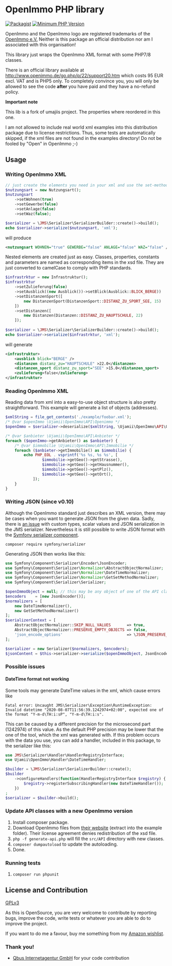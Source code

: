 # OpenImmo PHP library

[![Packagist](https://img.shields.io/packagist/v/ujamii/openimmo.svg?colorB=green&style=flat)](https://packagist.org/packages/ujamii/openimmo)
[![Minimum PHP Version](https://img.shields.io/badge/php-7.3%2B-8892BF.svg?style=flat)](https://php.net/)

OpenImmo and the OpenImmo logo are registered trademarks of the [OpenImmo e.V.](http://www.openimmo.de)
Neither is this package an official distribution nor am I associated with this organisation!

This library just wraps the OpenImmo XML format with some PHP7/8 classes.

There is an official library available at http://www.openimmo.de/go.php/p/22/support20.htm which costs 95 EUR excl. VAT and is PHP5 only. 
To completely convince you, you will only be allowed to see the code **after** you have paid and they have a no-refund policy. 

**Important note**


This lib is a fork of umajiis project. The properties where reordered in this one.

I am not allowed to include real world xml examples into this distribution package due to license restrictions. Thus, some tests are automatically
skipped, if the xml files are not found in the examples directory!
Do not be fooled by "Open" in OpenImmo ;-)

## Usage

### Writing OpenImmo XML

```php
// just create the elements you need in your xml and use the set-methods to fill in values.
$nutzungsart = new Nutzungsart();
$nutzungsart
    ->setWohnen(true)
    ->setGewerbe(false)
    ->setAnlage(false)
    ->setWaz(false);

$serializer = \JMS\Serializer\SerializerBuilder::create()->build();
echo $serializer->serialize($nutzungsart, 'xml');
```

will produce

```xml
<nutzungsart WOHNEN="true" GEWERBE="false" ANLAGE="false" WAZ="false" />
```

Nested elements are created just as easy. Classes, properties, constants and parameters are named as corresponding items in the xsd file.
They are just converted to camelCase to comply with PHP standards.

```php
$infrastrktur = new Infrastruktur();
$infrastrktur
    ->setZulieferung(false)
    ->setAusblick((new Ausblick())->setBlick(Ausblick::BLICK_BERGE))
    ->setDistanzenSport([
        new DistanzenSport(DistanzenSport::DISTANZ_ZU_SPORT_SEE, 15)
    ])
    ->setDistanzen([
        new Distanzen(Distanzen::DISTANZ_ZU_HAUPTSCHULE, 22)
    ]);
    
$serializer = \JMS\Serializer\SerializerBuilder::create()->build();
echo $serializer->serialize($infrastrktur, 'xml');
```

will generate

```xml
<infrastruktur>
	<ausblick blick="BERGE" />
	<distanzen distanz_zu="HAUPTSCHULE" >22.0</distanzen>
	<distanzen_sport distanz_zu_sport="SEE" >15.0</distanzen_sport>
	<zulieferung>false</zulieferung>
</infrastruktur>
```

### Reading OpenImmo XML

Reading data from xml into a easy-to-use object structure is also pretty straightforward. This example will generate a list of
objects (addresses).

```php
$xmlString = file_get_contents('./example/foobar.xml');
/* @var $openImmo \Ujamii\OpenImmo\API\Openimmo */
$openImmo = $serializer->deserialize($xmlString, \Ujamii\OpenImmo\API\Openimmo::class, 'xml');

/* @var $anbieter \Ujamii\OpenImmo\API\Anbieter */
foreach ($openImmo->getAnbieter() as $anbieter) {
    /* @var $immobilie \Ujamii\OpenImmo\API\Immobilie */
    foreach ($anbieter->getImmobilie() as $immobilie) {
        echo PHP_EOL . vsprintf('%s %s, %s %s', [
                $immobilie->getGeo()->getStrasse(),
                $immobilie->getGeo()->getHausnummer(),
                $immobilie->getGeo()->getPlz(),
                $immobilie->getGeo()->getOrt(),
            ]);
    }
}
```

### Writing JSON (since v0.10)

Although the OpenImmo standard just describes an XML version, there may be cases when you want to generate JSON from the given data.
Sadly, there is [an issue](https://github.com/schmittjoh/serializer/issues/1251) with custom types, scalar values and JSON serialization in the JMS serializer.
Nevertheless it is still possible to write JSON format with the [Symfony serializer component](https://symfony.com/doc/current/components/serializer.html).

```shell
composer require symfony/serializer
```

Generating JSON then works like this:

```php
use Symfony\Component\Serializer\Encoder\JsonEncoder;
use Symfony\Component\Serializer\Normalizer\AbstractObjectNormalizer;
use Symfony\Component\Serializer\Normalizer\DateTimeNormalizer;
use Symfony\Component\Serializer\Normalizer\GetSetMethodNormalizer;
use Symfony\Component\Serializer\Serializer;

$openImmoObject = null; // this may be any object of one of the API classes from this package
$encoders    = [new JsonEncoder()];
$normalizers = [
    new DateTimeNormalizer(),
    new GetSetMethodNormalizer()
];
$serializerContext = [
    AbstractObjectNormalizer::SKIP_NULL_VALUES       => true,
    AbstractObjectNormalizer::PRESERVE_EMPTY_OBJECTS => false,
    'json_encode_options'                            => \JSON_PRESERVE_ZERO_FRACTION
];

$serializer = new Serializer($normalizers, $encoders);
$jsonContent = $this->serializer->serialize($openImmoObject, JsonEncoder::FORMAT, $serializerContext);
```

### Possible issues

#### DateTime format not working

Some tools may generate DateTime values in the xml, which cause errors like

```
Fatal error: Uncaught JMS\Serializer\Exception\RuntimeException: Invalid datetime "2020-08-07T11:56:39.1242974+02:00", expected one of the format "Y-m-d\TH:i:sP", "Y-m-d\TH:i:s".
```

This can be caused by a different precision for the microsecond part (1242974) of this value. As the default PHP precision may be lower
that the one of the tool, which the xml was generated with. If this problem occurs with the data you use, you can add a handler, included
in this package, to the serializer like this:

```php
use JMS\Serializer\Handler\HandlerRegistryInterface;
use Ujamii\OpenImmo\Handler\DateTimeHandler;

$builder = \JMS\Serializer\SerializerBuilder::create();
$builder
    ->configureHandlers(function(HandlerRegistryInterface $registry) {
        $registry->registerSubscribingHandler(new DateTimeHandler());
    })
;
$serializer = $builder->build();
```

### Update API classes with a new OpenImmo version 

1. Install composer package.
2. Download OpenImmo files from [their website](http://www.openimmo.de/go.php/p/24/download.htm) (extract into the example folder). Their license agreement denies redistribution of the xsd file.
3. `php -f generate-api.php` will fill the `src/API` directory with new classes.
4. `composer dumpautoload` to update the autoloading.
5. Done.

### Running tests

1. `composer run phpunit`

## License and Contribution

[GPLv3](LICENSE)

As this is OpenSource, you are very welcome to contribute by reporting bugs, improve the code, write tests or 
whatever you are able to do to improve the project.

If you want to do me a favour, buy me something from my [Amazon wishlist](https://www.amazon.de/registry/wishlist/2C7LSRMLEAD4F).

### Thank you!

- [Qbus Internetagentur GmbH](https://www.qbus.de/) for your code contribution
